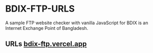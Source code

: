 # BDIX-FTP-URLS
A sample FTP website checker with vanilla JavaScript for BDIX is an Internet Exchange Point of Bangladesh.

## URLs <a id='vercel-link' href="https://bdix-ftp.vercel.app/">bdix-ftp.vercel.app</a>
